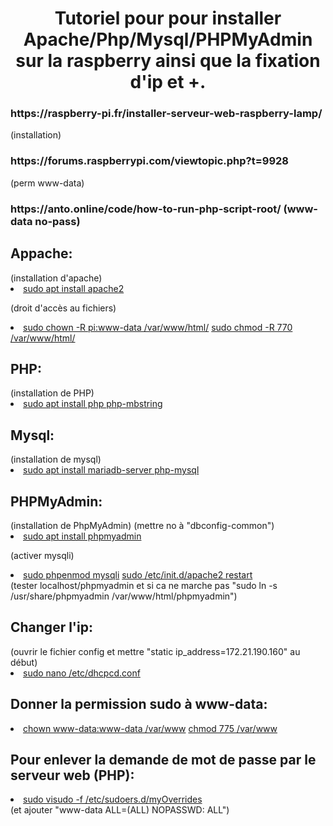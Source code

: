 <h1 align="center">Tutoriel pour pour installer Apache/Php/Mysql/PHPMyAdmin sur la raspberry ainsi que la fixation d'ip et +.</h1>

<h3>https://raspberry-pi.fr/installer-serveur-web-raspberry-lamp/</h3> (installation)
<h3>https://forums.raspberrypi.com/viewtopic.php?t=9928</h3> (perm www-data)
<h3>https://anto.online/code/how-to-run-php-script-root/ <span>(www-data no-pass)</span></h3>



<h2>Appache:</h2>
(installation d'apache)
<li>
  <a href="">sudo apt install apache2</a>
</li>

(droit d'accès au fichiers)
<li>
  <a href="">sudo chown -R pi:www-data /var/www/html/</a>
  <a href="">sudo chmod -R 770 /var/www/html/</a>
</li>

<h2>PHP:</h2>
(installation de PHP)
<li>
  <a href="">sudo apt install php php-mbstring</a>
</li>
  
<h2>Mysql:</h2>
(installation de mysql)
<li>
  <a href="">sudo apt install mariadb-server php-mysql</a>
</li>

<h2>PHPMyAdmin:</h2>
(installation de PhpMyAdmin)
(mettre no à "dbconfig-common")
<li>
  <a href="">sudo apt install phpmyadmin</a>
</li>

(activer mysqli)
<li>
  <a href="">sudo phpenmod mysqli</a>
  <a href="">sudo /etc/init.d/apache2 restart</a>
</li>
(tester localhost/phpmyadmin et si ca ne marche pas "sudo ln -s /usr/share/phpmyadmin /var/www/html/phpmyadmin")
 
<h2>Changer l'ip:</h2>
(ouvrir le fichier config et mettre "static ip_address=172.21.190.160" au début)
<li>
  <a href="">sudo nano /etc/dhcpcd.conf</a>
</li>
 
<h2>Donner la permission sudo à www-data:</h2>
<li>
  <a href="">chown www-data:www-data /var/www</a>
  <a href="">chmod 775 /var/www</a>
</li>
 
<h2>Pour enlever la demande de mot de passe par le serveur web (PHP):</h2>
<li>
  <a href="">sudo visudo -f /etc/sudoers.d/myOverrides</a>
</li>
(et ajouter "www-data ALL=(ALL) NOPASSWD: ALL")
